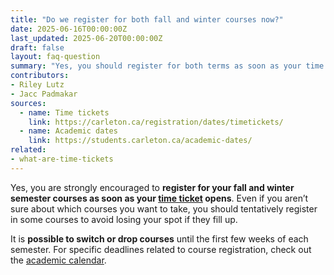 ```yaml
---
title: "Do we register for both fall and winter courses now?"
date: 2025-06-16T00:00:00Z
last_updated: 2025-06-20T00:00:00Z
draft: false
layout: faq-question
summary: "Yes, you should register for both terms as soon as your time ticket opens to secure the classes you want."
contributors: 
- Riley Lutz 
- Jacc Padmakar
sources:
  - name: Time tickets
    link: https://carleton.ca/registration/dates/timetickets/
  - name: Academic dates
    link: https://students.carleton.ca/academic-dates/
related:
- what-are-time-tickets
---
```

Yes, you are strongly encouraged to **register for your fall and winter semester courses as soon as your [time ticket](https://carleton.ca/registration/dates/timetickets/) opens**. Even if you aren’t sure about which courses you want to take, you should tentatively register in some courses to avoid losing your spot if they fill up. 

It is **possible to switch or drop courses** until the first few weeks of each semester. For specific deadlines related to course registration, check out the [academic calendar](https://students.carleton.ca/academic-dates/). 